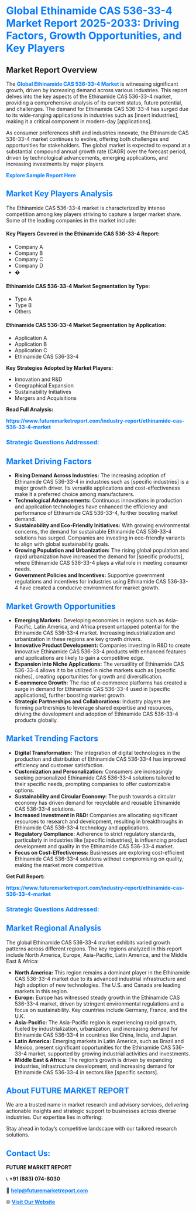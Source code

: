 <h1 style="color: #007BFF;">Global Ethinamide CAS 536-33-4 Market Report 2025-2033: Driving Factors, Growth Opportunities, and Key Players</h1>

<section id="overview">
<h2>Market Report Overview</h2>
<p>The <a href="https://www.futuremarketreport.com/industry-report/ethinamide-cas-536-33-4-market" style="color: #007BFF; text-decoration: none;"><strong>Global Ethinamide CAS 536-33-4 Market</strong></a> is witnessing significant growth, driven by increasing demand across various industries. This report delves into the key aspects of the Ethinamide CAS 536-33-4 market, providing a comprehensive analysis of its current status, future potential, and challenges. The demand for Ethinamide CAS 536-33-4 has surged due to its wide-ranging applications in industries such as [insert industries], making it a critical component in modern-day [applications].</p>
<p>As consumer preferences shift and industries innovate, the Ethinamide CAS 536-33-4 market continues to evolve, offering both challenges and opportunities for stakeholders. The global market is expected to expand at a substantial compound annual growth rate (CAGR) over the forecast period, driven by technological advancements, emerging applications, and increasing investments by major players.</p>
</section>

<section id="overview">
<p><a href="https://www.futuremarketreport.com/request-sample/reportId=112439" style="color: #007BFF; text-decoration: none;"><strong>Explore Sample Report Here</strong></a></p>
</section>

<section id="key-players">
<h2 style="color: #007BFF;">Market Key Players Analysis</h2>
<p>The Ethinamide CAS 536-33-4 market is characterized by intense competition among key players striving to capture a larger market share. Some of the leading companies in the market include:</p>
<h4>Key Players Covered in the Ethinamide CAS 536-33-4 Report:</h4>
<ul><li>Company A</li><li>Company B</li><li>Company C</li><li>Company D</li><li>�</li></ul>
<h4>Ethinamide CAS 536-33-4 Market Segmentation by Type:</h4>
<ul><li>Type A</li><li>Type B</li><li>Others</li></ul>

<h4>Ethinamide CAS 536-33-4 Market Segmentation by Application:</h4>
<ul><li>Application A</li><li>Application B</li><li>Application C</li><li>Ethinamide CAS 536-33-4</li></ul>
<p><strong>Key Strategies Adopted by Market Players:</strong></p>
<ul>
<li>Innovation and R&D</li>
<li>Geographical Expansion</li>
<li>Sustainability Initiatives</li>
<li>Mergers and Acquisitions</li>
</ul>
</section>

<section>
<p><strong>Read Full Analysis: </strong></p><a href="https://www.futuremarketreport.com/industry-report/ethinamide-cas-536-33-4-market" style="color: #007BFF; text-decoration: none;"><strong>https://www.futuremarketreport.com/industry-report/ethinamide-cas-536-33-4-market</strong></a>
<h3 style="color: #007BFF;">Strategic Questions Addressed:</h3>
</section>

<section id="driving-factors">
<h2 style="color: #007BFF;">Market Driving Factors</h2>
<ul>
<li><strong>Rising Demand Across Industries:</strong> The increasing adoption of Ethinamide CAS 536-33-4 in industries such as [specific industries] is a major growth driver. Its versatile applications and cost-effectiveness make it a preferred choice among manufacturers.</li>
<li><strong>Technological Advancements:</strong> Continuous innovations in production and application technologies have enhanced the efficiency and performance of Ethinamide CAS 536-33-4, further boosting market demand.</li>
<li><strong>Sustainability and Eco-Friendly Initiatives:</strong> With growing environmental concerns, the demand for sustainable Ethinamide CAS 536-33-4 solutions has surged. Companies are investing in eco-friendly variants to align with global sustainability goals.</li>
<li><strong>Growing Population and Urbanization:</strong> The rising global population and rapid urbanization have increased the demand for [specific products], where Ethinamide CAS 536-33-4 plays a vital role in meeting consumer needs.</li>
<li><strong>Government Policies and Incentives:</strong> Supportive government regulations and incentives for industries using Ethinamide CAS 536-33-4 have created a conducive environment for market growth.</li>
</ul>
</section>

<section id="growth-opportunities">
<h2 style="color: #007BFF;">Market Growth Opportunities</h2>
<ul>
<li><strong>Emerging Markets:</strong> Developing economies in regions such as Asia-Pacific, Latin America, and Africa present untapped potential for the Ethinamide CAS 536-33-4 market. Increasing industrialization and urbanization in these regions are key growth drivers.</li>
<li><strong>Innovative Product Development:</strong> Companies investing in R&D to create innovative Ethinamide CAS 536-33-4 products with enhanced features and applications are likely to gain a competitive edge.</li>
<li><strong>Expansion into Niche Applications:</strong> The versatility of Ethinamide CAS 536-33-4 allows it to be utilized in niche markets such as [specific niches], creating opportunities for growth and diversification.</li>
<li><strong>E-commerce Growth:</strong> The rise of e-commerce platforms has created a surge in demand for Ethinamide CAS 536-33-4 used in [specific applications], further boosting market growth.</li>
<li><strong>Strategic Partnerships and Collaborations:</strong> Industry players are forming partnerships to leverage shared expertise and resources, driving the development and adoption of Ethinamide CAS 536-33-4 products globally.</li>
</ul>
</section>

<section id="trending-factors">
<h2 style="color: #007BFF;">Market Trending Factors</h2>
<ul>
<li><strong>Digital Transformation:</strong> The integration of digital technologies in the production and distribution of Ethinamide CAS 536-33-4 has improved efficiency and customer satisfaction.</li>
<li><strong>Customization and Personalization:</strong> Consumers are increasingly seeking personalized Ethinamide CAS 536-33-4 solutions tailored to their specific needs, prompting companies to offer customizable options.</li>
<li><strong>Sustainability and Circular Economy:</strong> The push towards a circular economy has driven demand for recyclable and reusable Ethinamide CAS 536-33-4 solutions.</li>
<li><strong>Increased Investment in R&D:</strong> Companies are allocating significant resources to research and development, resulting in breakthroughs in Ethinamide CAS 536-33-4 technology and applications.</li>
<li><strong>Regulatory Compliance:</strong> Adherence to strict regulatory standards, particularly in industries like [specific industries], is influencing product development and quality in the Ethinamide CAS 536-33-4 market.</li>
<li><strong>Focus on Cost-Effectiveness:</strong> Businesses are exploring cost-efficient Ethinamide CAS 536-33-4 solutions without compromising on quality, making the market more competitive.</li>
</ul>
</section>

<section>
<p><strong>Get Full Report: </strong></p><a href="https://www.futuremarketreport.com/industry-report/ethinamide-cas-536-33-4-market" style="color: #007BFF; text-decoration: none;"><strong>https://www.futuremarketreport.com/industry-report/ethinamide-cas-536-33-4-market</strong></a>
<h3 style="color: #007BFF;">Strategic Questions Addressed:</h3>
</section>


<section id="regional-analysis">
<h2 style="color: #007BFF;">Market Regional Analysis</h2>
<p>The global Ethinamide CAS 536-33-4 market exhibits varied growth patterns across different regions. The key regions analyzed in this report include North America, Europe, Asia-Pacific, Latin America, and the Middle East & Africa:</p>
<ul>
<li><strong>North America:</strong> This region remains a dominant player in the Ethinamide CAS 536-33-4 market due to its advanced industrial infrastructure and high adoption of new technologies. The U.S. and Canada are leading markets in this region.</li>
<li><strong>Europe:</strong> Europe has witnessed steady growth in the Ethinamide CAS 536-33-4 market, driven by stringent environmental regulations and a focus on sustainability. Key countries include Germany, France, and the U.K.</li>
<li><strong>Asia-Pacific:</strong> The Asia-Pacific region is experiencing rapid growth, fueled by industrialization, urbanization, and increasing demand for Ethinamide CAS 536-33-4 in countries like China, India, and Japan.</li>
<li><strong>Latin America:</strong> Emerging markets in Latin America, such as Brazil and Mexico, present significant opportunities for the Ethinamide CAS 536-33-4 market, supported by growing industrial activities and investments.</li>
<li><strong>Middle East & Africa:</strong> The region’s growth is driven by expanding industries, infrastructure development, and increasing demand for Ethinamide CAS 536-33-4 in sectors like [specific sectors].</li>
</ul>
</section>

<footer>
<h2 style="color: #007BFF;">About FUTURE MARKET REPORT</h2>
<p>We are a trusted name in market research and advisory services, delivering actionable insights and strategic support to businesses across diverse industries. Our expertise lies in offering:</p>

<p>Stay ahead in today’s competitive landscape with our tailored research solutions.</p>

<h2 style="color: #007BFF;">Contact Us:</h2>
<p><strong>FUTURE MARKET REPORT</strong></p>
<p>📞 <strong>+91 (883) 074-8030</strong></p>
<p>📧 <strong><a href="mailto:help@futuremarketreport.com" style="color: #007BFF;">help@futuremarketreport.com</a></strong></p>
<p>🌐 <strong><a href="https://www.futuremarketreport.com/" style="color: #007BFF;">Visit Our Website</a></strong></p>
</footer>